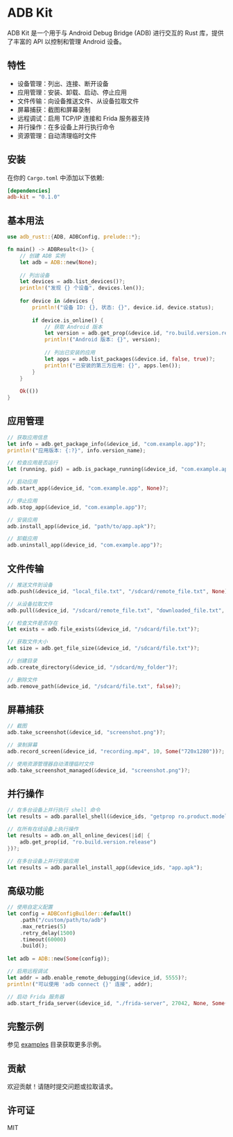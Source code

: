 # ADB Kit

ADB Kit 是一个用于与 Android Debug Bridge (ADB) 进行交互的 Rust 库，提供了丰富的 API 以控制和管理 Android 设备。

## 特性

- 设备管理：列出、连接、断开设备
- 应用管理：安装、卸载、启动、停止应用
- 文件传输：向设备推送文件、从设备拉取文件
- 屏幕捕获：截图和屏幕录制
- 远程调试：启用 TCP/IP 连接和 Frida 服务器支持
- 并行操作：在多设备上并行执行命令
- 资源管理：自动清理临时文件

## 安装

在你的 `Cargo.toml` 中添加以下依赖:

```toml
[dependencies]
adb-kit = "0.1.0"
```

## 基本用法

```rust
use adb_rust::{ADB, ADBConfig, prelude::*};

fn main() -> ADBResult<()> {
    // 创建 ADB 实例
    let adb = ADB::new(None);
    
    // 列出设备
    let devices = adb.list_devices()?;
    println!("发现 {} 个设备", devices.len());
    
    for device in &devices {
        println!("设备 ID: {}, 状态: {}", device.id, device.status);
        
        if device.is_online() {
            // 获取 Android 版本
            let version = adb.get_prop(&device.id, "ro.build.version.release")?;
            println!("Android 版本: {}", version);
            
            // 列出已安装的应用
            let apps = adb.list_packages(&device.id, false, true)?;
            println!("已安装的第三方应用: {}", apps.len());
        }
    }
    
    Ok(())
}
```

## 应用管理

```rust
// 获取应用信息
let info = adb.get_package_info(&device_id, "com.example.app")?;
println!("应用版本: {:?}", info.version_name);

// 检查应用是否运行
let (running, pid) = adb.is_package_running(&device_id, "com.example.app")?;

// 启动应用
adb.start_app(&device_id, "com.example.app", None)?;

// 停止应用
adb.stop_app(&device_id, "com.example.app")?;

// 安装应用
adb.install_app(&device_id, "path/to/app.apk")?;

// 卸载应用
adb.uninstall_app(&device_id, "com.example.app")?;
```

## 文件传输

```rust
// 推送文件到设备
adb.push(&device_id, "local_file.txt", "/sdcard/remote_file.txt", None)?;

// 从设备拉取文件
adb.pull(&device_id, "/sdcard/remote_file.txt", "downloaded_file.txt", None)?;

// 检查文件是否存在
let exists = adb.file_exists(&device_id, "/sdcard/file.txt")?;

// 获取文件大小
let size = adb.get_file_size(&device_id, "/sdcard/file.txt")?;

// 创建目录
adb.create_directory(&device_id, "/sdcard/my_folder")?;

// 删除文件
adb.remove_path(&device_id, "/sdcard/file.txt", false)?;
```

## 屏幕捕获

```rust
// 截图
adb.take_screenshot(&device_id, "screenshot.png")?;

// 录制屏幕
adb.record_screen(&device_id, "recording.mp4", 10, Some("720x1280"))?;

// 使用资源管理器自动清理临时文件
adb.take_screenshot_managed(&device_id, "screenshot.png")?;
```

## 并行操作

```rust
// 在多台设备上并行执行 shell 命令
let results = adb.parallel_shell(&device_ids, "getprop ro.product.model");

// 在所有在线设备上执行操作
let results = adb.on_all_online_devices(|id| {
    adb.get_prop(id, "ro.build.version.release")
})?;

// 在多台设备上并行安装应用
let results = adb.parallel_install_app(&device_ids, "app.apk");
```

## 高级功能

```rust
// 使用自定义配置
let config = ADBConfigBuilder::default()
    .path("/custom/path/to/adb")
    .max_retries(5)
    .retry_delay(1500)
    .timeout(60000)
    .build();
    
let adb = ADB::new(Some(config));

// 启用远程调试
let addr = adb.enable_remote_debugging(&device_id, 5555)?;
println!("可以使用 'adb connect {}' 连接", addr);

// 启动 Frida 服务器
adb.start_frida_server(&device_id, "./frida-server", 27042, None, Some(true))?;
```

## 完整示例

参见 [examples](examples/) 目录获取更多示例。

## 贡献

欢迎贡献！请随时提交问题或拉取请求。

## 许可证

MIT